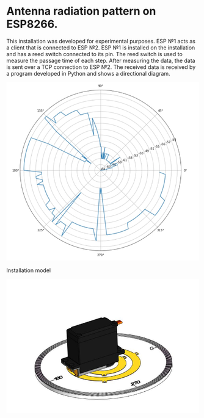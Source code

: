# Antenna radiation pattern on ESP8266.
This installation was developed for experimental purposes.
ESP №1 acts as a client that is connected to ESP №2.
ESP №1 is installed on the installation and has a reed switch connected to its pin.
The reed switch is used to measure the passage time of each step.
After measuring the data, the data is sent over a TCP connection to ESP №2.
The received data is received by a program developed in Python and shows a directional diagram.

![alt text](https://github.com/roboeggs/AntennaRadiationPattern/blob/main/images/chart.jpg)

Installation model

![Image text](https://github.com/roboeggs/AntennaRadiationPattern/blob/main/images/installation.jpg)
